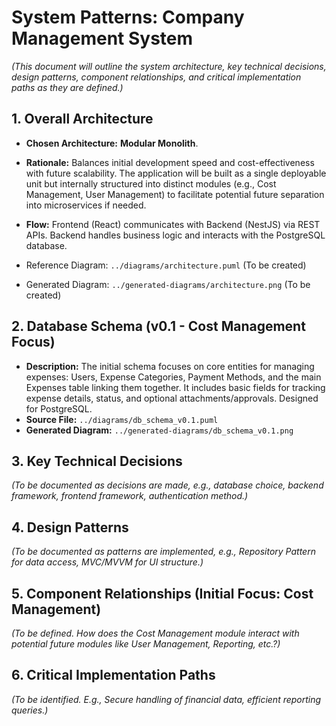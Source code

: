 # System Patterns: Company Management System

*(This document will outline the system architecture, key technical decisions, design patterns, component relationships, and critical implementation paths as they are defined.)*

## 1. Overall Architecture

*   **Chosen Architecture:** **Modular Monolith**.
*   **Rationale:** Balances initial development speed and cost-effectiveness with future scalability. The application will be built as a single deployable unit but internally structured into distinct modules (e.g., Cost Management, User Management) to facilitate potential future separation into microservices if needed.
*   **Flow:** Frontend (React) communicates with Backend (NestJS) via REST APIs. Backend handles business logic and interacts with the PostgreSQL database.

*   Reference Diagram: `../diagrams/architecture.puml` (To be created)
*   Generated Diagram: `../generated-diagrams/architecture.png` (To be created)

## 2. Database Schema (v0.1 - Cost Management Focus)

*   **Description:** The initial schema focuses on core entities for managing expenses: Users, Expense Categories, Payment Methods, and the main Expenses table linking them together. It includes basic fields for tracking expense details, status, and optional attachments/approvals. Designed for PostgreSQL.
*   **Source File:** `../diagrams/db_schema_v0.1.puml`
*   **Generated Diagram:** `../generated-diagrams/db_schema_v0.1.png`

## 3. Key Technical Decisions

*(To be documented as decisions are made, e.g., database choice, backend framework, frontend framework, authentication method.)*

## 4. Design Patterns

*(To be documented as patterns are implemented, e.g., Repository Pattern for data access, MVC/MVVM for UI structure.)*

## 5. Component Relationships (Initial Focus: Cost Management)

*(To be defined. How does the Cost Management module interact with potential future modules like User Management, Reporting, etc.?)*

## 6. Critical Implementation Paths

*(To be identified. E.g., Secure handling of financial data, efficient reporting queries.)*
